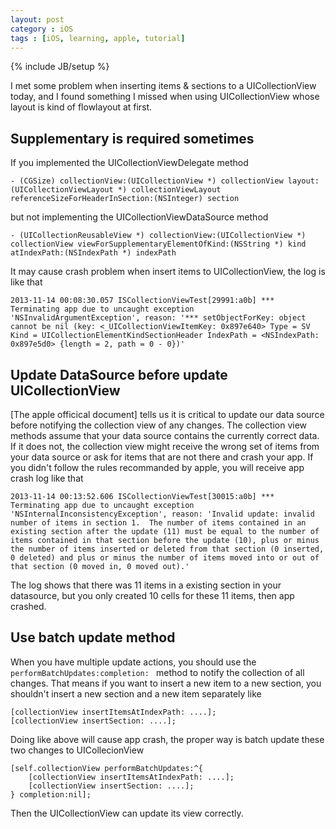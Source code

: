 ```yaml
---
layout: post
category : iOS
tags : [iOS, learning, apple, tutorial]
---
```

{% include JB/setup %}

I met some problem when inserting items & sections to a UICollectionView today, and I found something I missed when using UICollectionView whose layout is kind of flowlayout at first.

## **Supplementary is required sometimes**

If you implemented the UICollectionViewDelegate method 

    - (CGSize) collectionView:(UICollectionView *) collectionView layout:(UICollectionViewLayout *) collectionViewLayout referenceSizeForHeaderInSection:(NSInteger) section

but not implementing the UICollectionViewDataSource method 
    
    - (UICollectionReusableView *) collectionView:(UICollectionView *) collectionView viewForSupplementaryElementOfKind:(NSString *) kind atIndexPath:(NSIndexPath *) indexPath

It may cause crash problem when insert items to UICollectionView, the log is like that

    2013-11-14 00:08:30.057 ISCollectionViewTest[29991:a0b] *** Terminating app due to uncaught exception 'NSInvalidArgumentException', reason: '*** setObjectForKey: object cannot be nil (key: <_UICollectionViewItemKey: 0x897e640> Type = SV Kind = UICollectionElementKindSectionHeader IndexPath = <NSIndexPath: 0x897e5d0> {length = 2, path = 0 - 0})'

## **Update DataSource before update UICollectionView**

[The apple officical document] tells us it is critical to update our data source before notifying the 
collection view of any changes. The collection view methods assume that your data source contains the currently correct data. If it does not, the collection view might receive the wrong set of items from your data source or ask for items that are not there and crash your app. If you didn't follow the rules recommanded by apple, you will receive app crash log like that
    
    2013-11-14 00:13:52.606 ISCollectionViewTest[30015:a0b] *** Terminating app due to uncaught exception 'NSInternalInconsistencyException', reason: 'Invalid update: invalid number of items in section 1.  The number of items contained in an existing section after the update (11) must be equal to the number of items contained in that section before the update (10), plus or minus the number of items inserted or deleted from that section (0 inserted, 0 deleted) and plus or minus the number of items moved into or out of that section (0 moved in, 0 moved out).'

The log shows that there was 11 items in a existing section in your datasource, but you only created 10 cells for these 11 items, then app crashed. 

## **Use batch update method**

When you have multiple update actions, you should use the `performBatchUpdates:completion: ` method to notify the collection of all changes. That means if you want to insert a new item to a new section, you shouldn't insert a new section and a new item separately like 

    [collectionView insertItemsAtIndexPath: ....];
    [collectionView insertSection: ....];

Doing like above will cause app crash, the proper way is batch update these two changes to UICollecionView
    
    [self.collectionView performBatchUpdates:^{
        [collectionView insertItemsAtIndexPath: ....];
        [collectionView insertSection: ....];
    } completion:nil];

Then the UICollectionView can update its view correctly.

[1]: https://developer.apple.com/library/ios/documentation/WindowsViews/Conceptual/CollectionViewPGforIOS/CreatingCellsandViews/CreatingCellsandViews.html